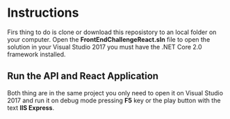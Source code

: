# Instructions

Firs thing to do is clone or download this reposistory to an local folder on your computer.
Open the **FrontEndChallengeReact.sln** file to open the solution in your Visual Studio 2017 you must have the .NET Core 2.0 
framework installed.

## Run the API and React Application
Both thing are in the same project you only need to open it on Visual Studio 2017 and run it on debug mode pressing **F5** key 
or the play button with the text **IIS Express**.
